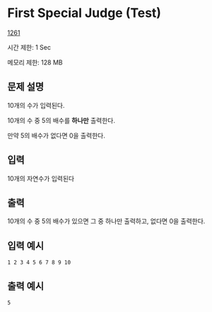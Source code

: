 # First Special Judge (Test)

[1261](http://codeup.kr/problem.php?id=1261)

시간 제한: 1 Sec

메모리 제한: 128 MB



## 문제 설명

10개의 수가 입력된다.

10개의 수 중 5의 배수를 **하나만** 출력한다.

만약 5의 배수가 없다면 0을 출력한다.



## 입력

10개의 자연수가 입력된다



## 출력

10개의 수 중 5의 배수가 있으면 그 중 하나만 출력하고, 없다면 0을 출력한다.



## 입력 예시

```
1 2 3 4 5 6 7 8 9 10
```



## 출력 예시

```
5
```